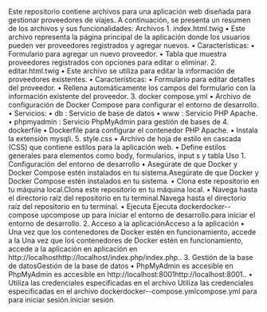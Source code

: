 Este repositorio contiene archivos para una aplicación web diseñada para gestionar
proveedores de viajes. A continuación, se presenta un resumen de los archivos y sus
funcionalidades:
Archivos
1.
index.html.twig
•
Este archivo representa la página principal de la aplicación donde los usuarios
pueden ver proveedores registrados y agregar nuevos.
•
Características:
•
Formulario para agregar un nuevo proveedor.
•
Tabla que muestra proveedores registrados con opciones para editar o
eliminar.
2.
editar.html.twig
•
Este archivo se utiliza para editar la información de proveedores existentes.
•
Características:
•
Formulario para editar detalles del proveedor.
•
Rellena automáticamente los campos del formulario con la
información existente del proveedor.
3.
docker compose.yml
•
Archivo de configuración de Docker Compose para configurar el entorno de
desarrollo.
•
Servicios:
•
db : Servicio de base de datos
•
www : Servicio PHP Apache.
•
phpmyadmin : Servicio PhpMyAdmin para gestión de bases de
4.
dockerfile
•
Dockerfile para configurar el contenedor PHP Apache.
•
Instala la extensión mysqli.
5.
style.css
•
Archivo de hoja de estilo en cascada (CSS) que contiene estilos para la
aplicación web.
•
Define estilos generales para elementos como body, formularios, input s y
tabla
Uso
1.
Configuración del entorno de desarrollo
•
Asegúrate de que Docker y Docker Compose estén instalados en tu sistema.Asegúrate de que Docker y Docker Compose estén instalados en tu sistema.
•
Clona este repositorio en tu máquina local.Clona este repositorio en tu máquina local.
•
Navega hasta el directorio raíz del repositorio en tu terminal.Navega hasta el directorio raíz del repositorio en tu terminal.
•
Ejecuta Ejecuta dockerdocker--compose upcompose up para iniciar el entorno de desarrollo.para iniciar el entorno de desarrollo.
2.
Acceso a la aplicaciónAcceso a la aplicación
•
Una vez que los contenedores de Docker estén en funcionamiento, accede a la Una vez que los contenedores de Docker estén en funcionamiento, accede a la aplicación en aplicación en http://localhosthttp://localhost/index.php/index.php..
3.
Gestión de la base de datosGestión de la base de datos
•
PhpMyAdmin es accesible en PhpMyAdmin es accesible en http://localhost:8001http://localhost:8001..
•
Utiliza las credenciales especificadas en el archivo Utiliza las credenciales especificadas en el archivo dockerdocker--compose.ymlcompose.yml para para iniciar sesión.iniciar sesión.

